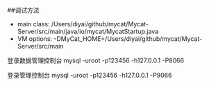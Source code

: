 ##调试方法
 - main class: /Users/diyai/github/mycat/Mycat-Server/src/main/java/io/mycat/MycatStartup.java
 - VM options: -DMyCat_HOME=/Users/diyai/github/mycat/Mycat-Server/src/main
    

登录数据管理控制台
    mysql -uroot -p123456 -h127.0.0.1 -P8066
    
登录管理控制台
    mysql -uroot -p123456 -h127.0.0.1 -P9066